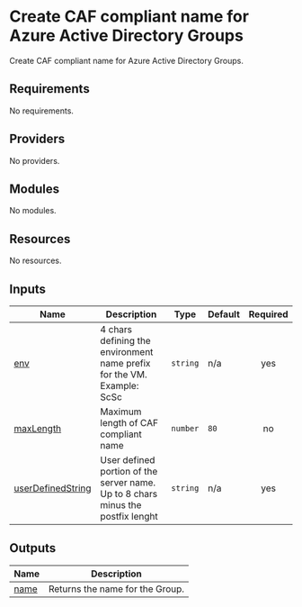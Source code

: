 # Create CAF compliant name for Azure Active Directory Groups

Create CAF compliant name for Azure Active Directory Groups.

## Requirements

No requirements.

## Providers

No providers.

## Modules

No modules.

## Resources

No resources.

## Inputs

| Name | Description | Type | Default | Required |
|------|-------------|------|---------|:--------:|
| <a name="input_env"></a> [env](#input\_env) | 4 chars defining the environment name prefix for the VM. Example: ScSc | `string` | n/a | yes |
| <a name="input_maxLength"></a> [maxLength](#input\_maxLength) | Maximum length of CAF compliant name | `number` | `80` | no |
| <a name="input_userDefinedString"></a> [userDefinedString](#input\_userDefinedString) | User defined portion of the server name. Up to 8 chars minus the postfix lenght | `string` | n/a | yes |

## Outputs

| Name | Description |
|------|-------------|
| <a name="output_name"></a> [name](#output\_name) | Returns the name for the Group. |
